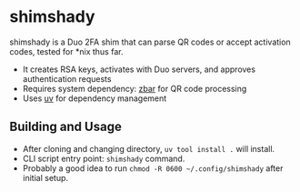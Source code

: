 # shimshady

shimshady is a Duo 2FA shim that can parse QR codes or accept activation codes, tested for *nix thus far.
- It creates RSA keys, activates with Duo servers, and approves authentication requests 
- Requires system dependency: [zbar](https://github.com/mchehab/zbar) for QR code processing
- Uses [uv](https://docs.astral.sh/uv/) for dependency management

## Building and Usage 

- After cloning and changing directory, `uv tool install .` will install.
- CLI script entry point: `shimshady` command.
- Probably a good idea to run `chmod -R 0600 ~/.config/shimshady` after initial setup.
